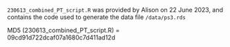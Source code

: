 `230613_combined_PT_script.R` was provided by Alison on 22 June 2023, and contains the code used to generate the data file `/data/ps3.rds`

MD5 (230613_combined_PT_script.R) = 09cd91d722dcaf07a1680c7d411ad12d
